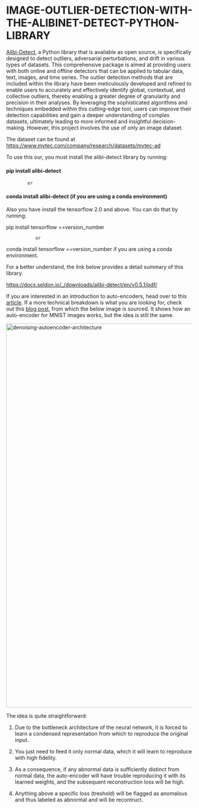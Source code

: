 # IMAGE-OUTLIER-DETECTION-WITH-THE-ALIBINET-DETECT-PYTHON-LIBRARY


[Alibi-Detect](https://docs.seldon.io/projects/alibi-detect/en/stable/), a Python library that is available as open source, is specifically designed to detect outliers, adversarial perturbations, and drift in various types of datasets. This comprehensive package is aimed at providing users with both online and offline detectors that can be applied to tabular data, text, images, and time series. The outlier detection methods that are included within the library have been meticulously developed and refined to enable users to accurately and effectively identify global, contextual, and collective outliers, thereby enabling a greater degree of granularity and precision in their analyses. By leveraging the sophisticated algorithms and techniques embedded within this cutting-edge tool, users can improve their detection capabilities and gain a deeper understanding of complex datasets, ultimately leading to more informed and insightful decision-making.
However, this project involves the use of only an image dataset.

The dataset can be found at https://www.mvtec.com/company/research/datasets/mvtec-ad

To use this our, you must install the alibi-detect library by running:

#### pip install alibi-detect           

            or                 

#### conda install alibi-detect (if you are using a conda environment)





Also you have install the tensorflow 2.0 and above. You can do that by running:

pip install tensorflow ==version_number 

               or 

conda install tensorflow ==version_number if you are using a conda environment.

For a better understand, the link below provides a detail summary of this library.

https://docs.seldon.io/_/downloads/alibi-detect/en/v0.5.1/pdf/



If you are interested in an introduction to auto-encoders, head over to this [article](https://hackernoon.com/latent-space-visualization-deep-learning-bits-2-bd09a46920df). If a more technical breakdown is what you are looking for, check out this [blog post](https://lilianweng.github.io/posts/2018-08-12-vae/), from which the below image is sourced. It shows how an auto-encoder for MNIST images works, but the idea is still the same. 

<img width="1035" alt="denoising-autoencoder-architecture" src="https://user-images.githubusercontent.com/73148658/219651610-c0357396-a057-4102-a585-361a99d1906d.png">



The idea is quite straightforward:

1. Due to the bottleneck architecture of the neural network, it is forced to learn a condensed representation from which to reproduce the original input.

2. You just need to feed it only normal data, which it will learn to reproduce with high fidelity.

3. As a consequence, if any abnormal data is sufficiently distinct from normal data, the auto-encoder will have trouble reproducing it with its learned weights, and the subsequent reconstruction loss will be high.

4. Anything above a specific loss (treshold) will be flagged as anomalous and thus labeled as abnormal and will be recontruct.


 






 

